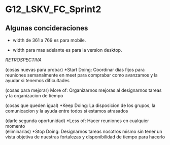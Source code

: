 # G12_LSKV_FC_Sprint2

## Algunas concideraciones 

* width de 361 a 769 es para mobile. 

* width para mas adelante es para la version desktop. 

*RETROSPECTIVA*

(cosas nuevas para probar)
*Start Doing: Coordinar dias fijos para reuniones semanalmente en meet para comprabar como avanzamos y la ayudar si tenemos dificultades
       

(cosas para mejorar)
More of: Organizarnos mejoras al designarnos tareas y la organizacion de tiempo


(cosas que queden igual)
*Keep Doing: La disposicion de los grupos, la comunicacion y la ayuda entre todos si estamos atrasados


(darle segunda oportunidad)
*Less of: Hacer reuniones en cualquier momento   
(eliminarlas)
*Stop Doing:  Designarnos tareas nosotros mismo sin tener un vista objetiva de nuestras fortalezas y disponibilidad de tiempo para hacerlo 


